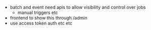 - batch and event need apis to allow visibility and control over jobs
    - manual triggers etc
- frontend to show this through /admin
- use access token auth etc etc
